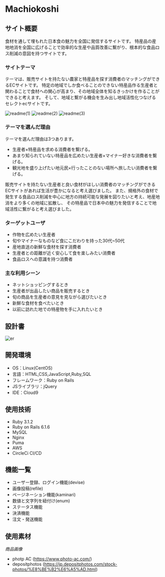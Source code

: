 # Machiokoshi

## サイト概要
食材を通して埋もれた日本食の魅力を全国に発信するサイトです。
特産品の産地地消を全国に広げることで効率的な生産や品質改善に繋がり、根本的な食品ロス削減の意図を持つサイトです。

### サイトテーマ
テーマは、販売サイトを持たない農家と特産品を探す消費者のマッチングができるECサイトです。
特定の地域でしか食べることのできない特産品作る生産者と関わることで食材への関心が高まり、その地域全体を知るきっかけを作ることができると考えます。
そして、地域と繋がる機会を生み出し地域活性化つなげるセレクトecサイトです。

![readme(1)](https://user-images.githubusercontent.com/105696988/190893144-6346218b-4a70-4613-a61c-cc677807ad48.png)
![readme(2)](https://user-images.githubusercontent.com/105696988/190893150-9a151a29-ef44-44f2-b472-bea576239332.png)
![readme(3)](https://user-images.githubusercontent.com/105696988/190893153-1ba193b9-0c1e-4cfa-a946-8887e9aca793.png)


### テーマを選んだ理由
テーマを選んだ理由は3つあります。
- 生産者×特産品を求める消費者を繋げる。
- あまり知られていない特産品を広めたい生産者×マイナー好きな消費者を繋げる。
- 観光地を盛り上げたい地元民×行ったことのない場所へ旅したい消費者を繋げる。

販売サイトを持たない生産者と良い食材がほしい消費者のマッチングができるECサイトがあれば生活が豊かになると考え選びました。
また、規格外の食材で発生する食品ロス削減を中心に地方の持続可能な発展を図りたいと考え、地産地消をより多くの地域に拡散し、
その特産品で日本中の魅力を発信することで地域活性に繋がると考え選びました。

### ターゲットユーザ
- 作物を広めたい生産者
- 旬やマイナーなものなど食にこだわりを持った30代~50代
- 産地直送の新鮮な食材を探す消費者
- 生産者との距離が近く安心して食を楽しみたい消費者
- 食品ロスへの意識を持つ消費者

### 主な利用シーン
- ネットショッピングするとき
- 生産者が出品したい商品を販売するとき
- 旬の商品を生産者の意見を見ながら選びたいとき
- 新鮮な食材を食べたいとき
- 以前に訪れた地での特産物を手に入れたいとき

## 設計書
![er](https://user-images.githubusercontent.com/105696988/190893293-482c1b00-e4c8-4ef3-b285-0ddb047ef88b.jpg)

## 開発環境
- OS：Linux(CentOS)
- 言語：HTML,CSS,JavaScript,Ruby,SQL
- フレームワーク：Ruby on Rails
- JSライブラリ：jQuery
- IDE：Cloud9

## 使用技術
- Ruby 3.1.2
- Ruby on Rails 6.1.6
- MySQL 
- Nginx
- Puma
- AWS
- CircleCi CI/CD

## 機能一覧
- ユーザー登録、ログイン機能(devise)
- 画像投稿(refile)
- ページネーション機能(kaminari)
- 数値と文字列を紐付け(enum)
- ステータス機能
- 決済機能
- 注文・発送機能

## 使用素材
*商品画像*
- photp AC (<https://www.photo-ac.com/>)
- depositphotos (<https://jp.depositphotos.com/stock-photos/%E8%BE%B2%E6%A5%AD.html>)
